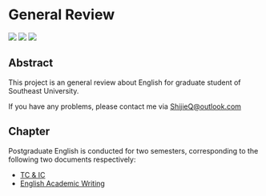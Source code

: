 # General Review

[![](https://img.shields.io/badge/version-0.0.1-blue.svg)](https://github.com/ShijieQ/EnglishForGraduateOfSEU) [![](https://img.shields.io/badge/licence-MIT-blue.svg)](https://opensource.org/licenses/mit-license.php) [![](https://img.shields.io/badge/stability-unstable-yellow.svg)](https://github.com/ShijieQ/EnglishForGraduateOfSEU)

## Abstract

This project is an general review about English for graduate student of Southeast University.

If you have any problems, please contact me via ShijieQ@outlook.com 



## Chapter

Postgraduate English is conducted for two semesters, corresponding to the following two documents respectively:

- [TC & IC](https://github.com/ShijieQ/EnglishForGraduateOfSEU/blob/main/FirstSemester.md)
- [English Academic Writing](https://github.com/ShijieQ/EnglishForGraduateOfSEU/blob/main/SecondSemester.md)

